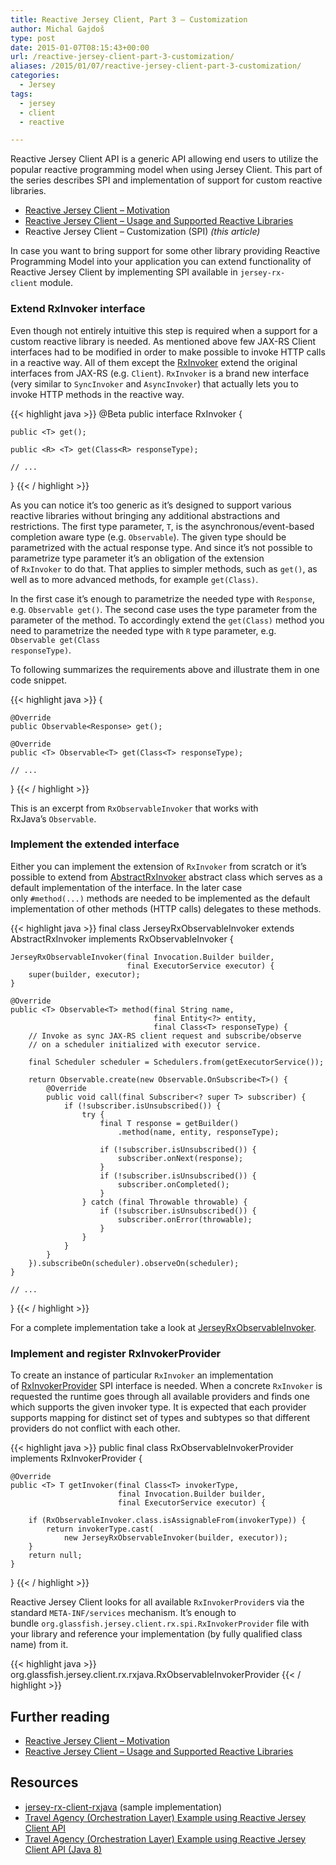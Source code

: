 ```yaml
---
title: Reactive Jersey Client, Part 3 – Customization
author: Michal Gajdoš
type: post
date: 2015-01-07T08:15:43+00:00
url: /reactive-jersey-client-part-3-customization/
aliases: /2015/01/07/reactive-jersey-client-part-3-customization/
categories:
  - Jersey
tags:
  - jersey
  - client
  - reactive

---
```

Reactive Jersey Client API is a generic API allowing end users to utilize the popular reactive programming model when using Jersey Client. This part of the series describes SPI and implementation of support for custom reactive libraries.

<!--more-->

  * [Reactive Jersey Client – Motivation][1]
  * [Reactive Jersey Client – Usage and Supported Reactive Libraries][2]
  * Reactive Jersey Client – Customization (SPI) _(this article)_

In case you want to bring support for some other library providing Reactive Programming Model into your application you can extend functionality of Reactive Jersey Client by implementing SPI available in <code class="literal">jersey-rx-client</code> module.

### Extend RxInvoker interface

Even though not entirely intuitive this step is required when a support for a custom reactive library is needed. As mentioned above few JAX-RS Client interfaces had to be modified in order to make possible to invoke HTTP calls in a reactive way. All of them except the <a class="link" href="https://jersey.github.io/apidocs/latest/jersey/org/glassfish/jersey/client/rx/RxInvoker.html">RxInvoker</a> extend the original interfaces from JAX-RS (e.g. <code class="literal">Client</code>). <code class="literal">RxInvoker</code> is a brand new interface (very similar to <code class="literal">SyncInvoker</code> and <code class="literal">AsyncInvoker</code>) that actually lets you to invoke HTTP methods in the reactive way.

{{< highlight java >}}
@Beta
public interface RxInvoker<T> {
 
    public <T> get();
 
    public <R> <T> get(Class<R> responseType);
 
    // ...
 
}
{{< / highlight >}}

As you can notice it&#8217;s too generic as it&#8217;s designed to support various reactive libraries without bringing any additional abstractions and restrictions. The first type parameter, <code class="literal">T</code>, is the asynchronous/event-based completion aware type (e.g. <code class="literal">Observable</code>). The given type should be parametrized with the actual response type. And since it&#8217;s not possible to parametrize type parameter it&#8217;s an obligation of the extension of <code class="literal">RxInvoker</code> to do that. That applies to simpler methods, such as <code class="literal">get()</code>, as well as to more advanced methods, for example <code class="literal">get(Class)</code>.

In the first case it&#8217;s enough to parametrize the needed type with <code class="literal">Response</code>, e.g. <code class="literal">Observable<Response> get()</code>. The second case uses the type parameter from the parameter of the method. To accordingly extend the <code class="literal">get(Class<R>)</code> method you need to parametrize the needed type with <code class="literal">R</code> type parameter, e.g. <code class="literal"><T> Observable<T> get(Class<T> responseType)</code>.

To following summarizes the requirements above and illustrate them in one code snippet.

{{< highlight java >}}
 {
 
    @Override
    public Observable<Response> get();
 
    @Override
    public <T> Observable<T> get(Class<T> responseType);
 
    // ...
 
}
{{< / highlight >}}

This is an excerpt from <code class="literal">RxObservableInvoker</code> that works with RxJava&#8217;s <code class="literal">Observable</code>.

### Implement the extended interface

Either you can implement the extension of <code class="literal">RxInvoker</code> from scratch or it&#8217;s possible to extend from <a class="link" href="https://jersey.github.io/apidocs/latest/jersey/org/glassfish/jersey/client/rx/spi/AbstractRxInvoker.html">AbstractRxInvoker</a> abstract class which serves as a default implementation of the interface. In the later case only <code class="literal">#method(...)</code> methods are needed to be implemented as the default implementation of other methods (HTTP calls) delegates to these methods.

{{< highlight java >}}
final class JerseyRxObservableInvoker
                extends AbstractRxInvoker<Observable>
                implements RxObservableInvoker {

    JerseyRxObservableInvoker(final Invocation.Builder builder,
                              final ExecutorService executor) {
        super(builder, executor);
    }

    @Override
    public <T> Observable<T> method(final String name,
                                    final Entity<?> entity,
                                    final Class<T> responseType) {
        // Invoke as sync JAX-RS client request and subscribe/observe
        // on a scheduler initialized with executor service.

        final Scheduler scheduler = Schedulers.from(getExecutorService());

        return Observable.create(new Observable.OnSubscribe<T>() {
            @Override
            public void call(final Subscriber<? super T> subscriber) {
                if (!subscriber.isUnsubscribed()) {
                    try {
                        final T response = getBuilder()
                            .method(name, entity, responseType);

                        if (!subscriber.isUnsubscribed()) {
                            subscriber.onNext(response);
                        }
                        if (!subscriber.isUnsubscribed()) {
                            subscriber.onCompleted();
                        }
                    } catch (final Throwable throwable) {
                        if (!subscriber.isUnsubscribed()) {
                            subscriber.onError(throwable);
                        }
                    }
                }
            }
        }).subscribeOn(scheduler).observeOn(scheduler);
    }

    // ...

}
{{< / highlight >}}

For a complete implementation take a look at <a href="https://github.com/jersey/jersey/blob/master/incubator/rx/rx-client-rxjava/src/main/java/org/glassfish/jersey/client/rx/rxjava/JerseyRxObservableInvoker.java#L68">JerseyRxObservableInvoker</a>.

### Implement and register RxInvokerProvider

To create an instance of particular <code class="literal">RxInvoker</code> an implementation of <a class="link" href="https://jersey.github.io/apidocs/latest/jersey/org/glassfish/jersey/client/rx/spi/RxInvokerProvider.html">RxInvokerProvider</a> SPI interface is needed. When a concrete <code class="literal">RxInvoker</code> is requested the runtime goes through all available providers and finds one which supports the given invoker type. It is expected that each provider supports mapping for distinct set of types and subtypes so that different providers do not conflict with each other.

{{< highlight java >}}
public final class RxObservableInvokerProvider
                       implements RxInvokerProvider {
 
    @Override
    public <T> T getInvoker(final Class<T> invokerType,
                            final Invocation.Builder builder,
                            final ExecutorService executor) {

        if (RxObservableInvoker.class.isAssignableFrom(invokerType)) {
            return invokerType.cast(
                new JerseyRxObservableInvoker(builder, executor));
        }
        return null;
    }
}
{{< / highlight >}}

Reactive Jersey Client looks for all available <code class="literal">RxInvokerProvider</code>s via the standard <code class="literal">META-INF/services</code> mechanism. It&#8217;s enough to bundle <code class="literal">org.glassfish.jersey.client.rx.spi.RxInvokerProvider</code> file with your library and reference your implementation (by fully qualified class name) from it.

{{< highlight java >}}
org.glassfish.jersey.client.rx.rxjava.RxObservableInvokerProvider
{{< / highlight >}}

## Further reading

  * [Reactive Jersey Client – Motivation][1]
  * [Reactive Jersey Client – Usage and Supported Reactive Libraries][2]

## Resources

  * <a href="https://github.com/jersey/jersey/tree/master/incubator/rx/rx-client-rxjava/src/main/java/org/glassfish/jersey/client/rx/rxjava">jersey-rx-client-rxjava</a> (sample implementation)
  * <a class="link" href="https://github.com/jersey/jersey/tree/master/examples/rx-client-webapp">Travel Agency (Orchestration Layer) Example using Reactive Jersey Client API</a>
  * <a class="link" href="https://github.com/jersey/jersey/tree/master/examples/rx-client-java8-webapp">Travel Agency (Orchestration Layer) Example using Reactive Jersey Client API (Java 8)</a>

 [1]: /2015/01/07/reactive-jersey-client-part-1-motivation "Rx Client – Motivation"
 [2]: /2015/01/07/reactive-jersey-client-part-2-usage-and-supported-reactive-libraries "Rx Client – Usage and Supported Reactive Libraries"